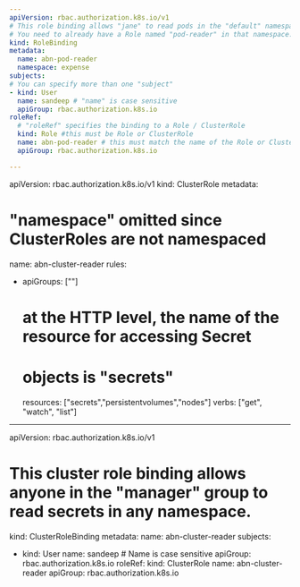 ```yaml
---
apiVersion: rbac.authorization.k8s.io/v1
# This role binding allows "jane" to read pods in the "default" namespace.
# You need to already have a Role named "pod-reader" in that namespace.
kind: RoleBinding
metadata:
  name: abn-pod-reader
  namespace: expense
subjects:
# You can specify more than one "subject"
- kind: User
  name: sandeep # "name" is case sensitive
  apiGroup: rbac.authorization.k8s.io
roleRef:
  # "roleRef" specifies the binding to a Role / ClusterRole
  kind: Role #this must be Role or ClusterRole
  name: abn-pod-reader # this must match the name of the Role or ClusterRole you wish to bind to
  apiGroup: rbac.authorization.k8s.io

---
```

apiVersion: rbac.authorization.k8s.io/v1
kind: ClusterRole
metadata:
  # "namespace" omitted since ClusterRoles are not namespaced
  name: abn-cluster-reader
rules:
- apiGroups: [""]
  #
  # at the HTTP level, the name of the resource for accessing Secret
  # objects is "secrets"
  resources: ["secrets","persistentvolumes","nodes"]
  verbs: ["get", "watch", "list"]
---
apiVersion: rbac.authorization.k8s.io/v1
# This cluster role binding allows anyone in the "manager" group to read secrets in any namespace.
kind: ClusterRoleBinding
metadata:
  name: abn-cluster-reader
subjects:
- kind: User
  name: sandeep # Name is case sensitive
  apiGroup: rbac.authorization.k8s.io
roleRef:
  kind: ClusterRole
  name: abn-cluster-reader
  apiGroup: rbac.authorization.k8s.io